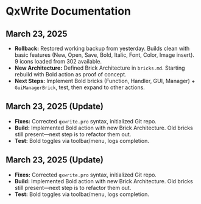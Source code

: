 # QxWrite Documentation

## March 23, 2025
- **Rollback:** Restored working backup from yesterday. Builds clean with basic features (New, Open, Save, Bold, Italic, Font, Color, Image insert). 9 icons loaded from 302 available.
- **New Architecture:** Defined Brick Architecture in `bricks.md`. Starting rebuild with Bold action as proof of concept.
- **Next Steps:** Implement Bold bricks (Function, Handler, GUI, Manager) + `GuiManagerBrick`, test, then expand to other actions.

## March 23, 2025 (Update)
- **Fixes:** Corrected `qxwrite.pro` syntax, initialized Git repo.
- **Build:** Implemented Bold action with new Brick Architecture. Old bricks still present—next step is to refactor them out.
- **Test:** Bold toggles via toolbar/menu, logs completion.

## March 23, 2025 (Update)
- **Fixes:** Corrected `qxwrite.pro` syntax, initialized Git repo.
- **Build:** Implemented Bold action with new Brick Architecture. Old bricks still present—next step is to refactor them out.
- **Test:** Bold toggles via toolbar/menu, logs completion.
